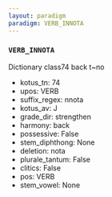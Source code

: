 ```yaml
---
layout: paradigm
paradigm: VERB_INNOTA
---
```

### ` VERB_INNOTA `

Dictionary class74 back t~no
* kotus_tn: 74
* upos: VERB
* suffix_regex: nnota
* kotus_av: J
* grade_dir: strengthen
* harmony: back
* possessive: False
* stem_diphthong: None
* deletion: nota
* plurale_tantum: False
* clitics: False
* pos: VERB
* stem_vowel: None
